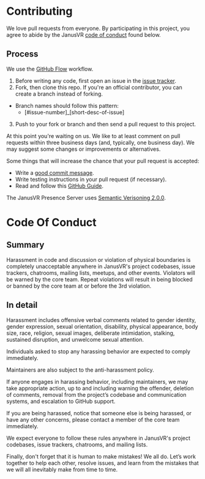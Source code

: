 # Contributing
We love pull requests from everyone. By participating in this project, you agree to abide by the JanusVR [code of conduct](#code-of-conduct) found below.

## Process
We use the [GitHub Flow](https://guides.github.com/introduction/flow/index.html) workflow.

1. Before writing any code, first open an issue in the [issue tracker](https://github.com/janusvr/janus-server/issues).
2. Fork, then clone this repo. If you're an official contributor, you can create a branch instead of forking.
 * Branch names should follow this pattern:
   * [#issue-number]_[short-desc-of-issue]
3. Push to your fork or branch and then send a pull request to this project.

At this point you're waiting on us. We like to at least comment on pull requests within three business days (and, typically, one business day). We may suggest some changes or improvements or alternatives.

Some things that will increase the chance that your pull request is accepted:

* Write a [good commit message](https://gist.github.com/sukima/8115d0eb3c10b82cdd2b).
* Write testing instructions in your pull request (if necessary).
* Read and follow this [GitHub Guide](https://guides.github.com/activities/contributing-to-open-source/).

The JanusVR Presence Server uses [Semantic Verisoning 2.0.0](http://semver.org/).


# Code Of Conduct

## Summary
Harassment in code and discussion or violation of physical boundaries is completely unacceptable anywhere in JanusVR's project codebases, issue trackers, chatrooms, mailing lists, meetups, and other events. Violators will be warned by the core team. Repeat violations will result in being blocked or banned by the core team at or before the 3rd violation.

## In detail
Harassment includes offensive verbal comments related to gender identity, gender expression, sexual orientation, disability, physical appearance, body size, race, religion, sexual images, deliberate intimidation, stalking, sustained disruption, and unwelcome sexual attention.

Individuals asked to stop any harassing behavior are expected to comply immediately.

Maintainers are also subject to the anti-harassment policy.

If anyone engages in harassing behavior, including maintainers, we may take appropriate action, up to and including warning the offender, deletion of comments, removal from the project’s codebase and communication systems, and escalation to GitHub support.

If you are being harassed, notice that someone else is being harassed, or have any other concerns, please contact a member of the core team immediately.

We expect everyone to follow these rules anywhere in JanusVR's project codebases, issue trackers, chatrooms, and mailing lists.

Finally, don't forget that it is human to make mistakes! We all do. Let’s work together to help each other, resolve issues, and learn from the mistakes that we will all inevitably make from time to time.